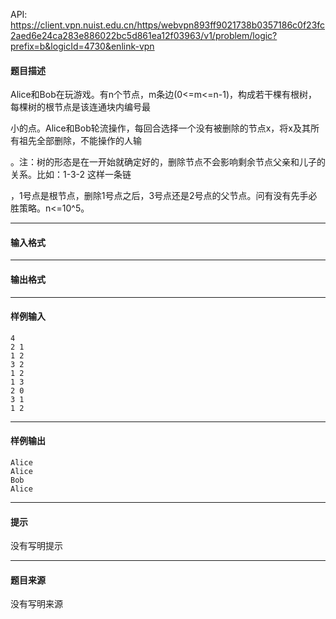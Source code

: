 API: https://client.vpn.nuist.edu.cn/https/webvpn893ff9021738b0357186c0f23fc2aed6e24ca283e886022bc5d861ea12f03963/v1/problem/logic?prefix=b&logicId=4730&enlink-vpn

#### 题目描述

Alice和Bob在玩游戏。有n个节点，m条边(0<=m<=n-1)，构成若干棵有根树，每棵树的根节点是该连通块内编号最

小的点。Alice和Bob轮流操作，每回合选择一个没有被删除的节点x，将x及其所有祖先全部删除，不能操作的人输

。注：树的形态是在一开始就确定好的，删除节点不会影响剩余节点父亲和儿子的关系。比如：1-3-2 这样一条链

，1号点是根节点，删除1号点之后，3号点还是2号点的父节点。问有没有先手必胜策略。n<=10^5。

---

#### 输入格式

---

#### 输出格式

---

#### 样例输入
```
4
2 1
1 2
3 2
1 2
1 3
2 0
3 1
1 2

```

---

#### 样例输出
```
Alice
Alice
Bob
Alice

```

---

#### 提示

没有写明提示

---

#### 题目来源

没有写明来源